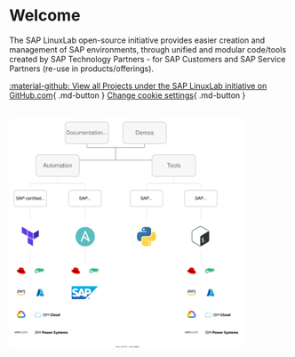 # Welcome

The SAP LinuxLab open-source initiative provides easier creation and management of SAP environments, through unified and modular code/tools created by SAP Technology Partners - for SAP Customers and SAP Service Partners (re-use in products/offerings).

[:material-github: View all Projects under the SAP LinuxLab initiative on GitHub.com](https://github.com/sap-linuxlab){ .md-button }
[Change cookie settings](#__consent){ .md-button }

<br/>

<div style="display: flex;">
  <img src="/assets/img/sap_linuxlab_oss_initiative_overview_v2.svg" alt="SAP LinuxLab open-source Initiative" style="width:auto; min-width: 425px; max-width: 75%; max-height: 700px;"/>
</div>
